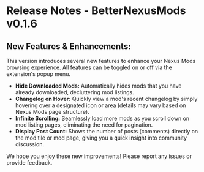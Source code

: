 # Release Notes - BetterNexusMods v0.1.6

## New Features & Enhancements:

This version introduces several new features to enhance your Nexus Mods browsing experience. All features can be toggled on or off via the extension's popup menu.

*   **Hide Downloaded Mods:** Automatically hides mods that you have already downloaded, decluttering mod listings.
*   **Changelog on Hover:** Quickly view a mod's recent changelog by simply hovering over a designated icon or area (details may vary based on Nexus Mods page structure).
*   **Infinite Scrolling:** Seamlessly load more mods as you scroll down on mod listing pages, eliminating the need for pagination.
*   **Display Post Count:** Shows the number of posts (comments) directly on the mod tile or mod page, giving you a quick insight into community discussion.

We hope you enjoy these new improvements! Please report any issues or provide feedback.
